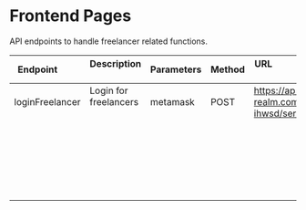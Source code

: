 # Frontend Pages

API endpoints to handle freelancer related functions. 

  
| Endpoint        | Description            | Parameters | Method | URL                                                                                                                                       |  
|-----------------|------------------------|------------|--------|-------------------------------------------------------------------------------------------------------------------------------------------|  
| loginFreelancer | Login for freelancers  | metamask   | POST   | https://ap-southeast-1.aws.webhooks.mongodb-realm.com/api/client/v2.0/app/whiz-ihwsd/service/freelancers/incoming_webhook/loginFreelancer |  
|                 |                        |            |        |                                                                                                                                           |  
|                 |                        |            |        |                                                                                                                                           |  
|                 |                        |            |        |                                                                                                                                           |
